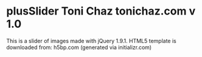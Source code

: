 plusSlider
Toni Chaz
tonichaz.com
v 1.0
==========

This is a slider of images made with jQuery 1.9.1.
HTML5 template is downloaded from: h5bp.com (generated via initializr.com)
